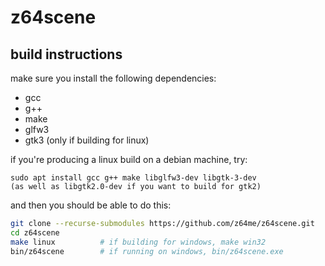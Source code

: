 # z64scene

## build instructions

make sure you install the following dependencies:
- gcc
- g++
- make
- glfw3
- gtk3 (only if building for linux)

if you're producing a linux build on a debian machine, try:
```
sudo apt install gcc g++ make libglfw3-dev libgtk-3-dev
(as well as libgtk2.0-dev if you want to build for gtk2)
```

and then you should be able to do this:
```sh
git clone --recurse-submodules https://github.com/z64me/z64scene.git
cd z64scene
make linux          # if building for windows, make win32
bin/z64scene        # if running on windows, bin/z64scene.exe
```

